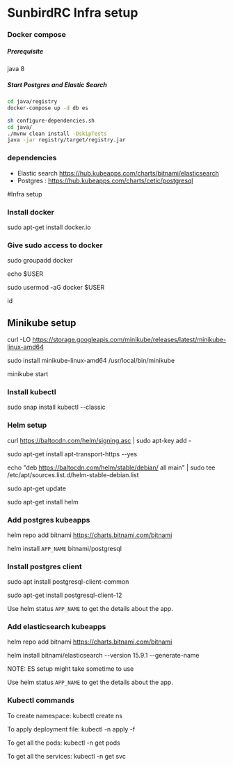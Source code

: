 # SunbirdRC Infra setup

### Docker compose

##### Prerequisite
java 8

##### Start Postgres and Elastic Search

```sh
cd java/registry
docker-compose up -d db es
```
```sh
sh configure-dependencies.sh
cd java/
./mvnw clean install -DskipTests
java -jar registry/target/registry.jar
```

### dependencies
* Elastic search https://hub.kubeapps.com/charts/bitnami/elasticsearch
* Postgres : https://hub.kubeapps.com/charts/cetic/postgresql


#Infra setup

### Install docker
sudo apt-get install docker.io

### Give sudo access to docker
sudo groupadd docker

echo $USER

sudo usermod -aG docker $USER

id

## Minikube setup
curl -LO https://storage.googleapis.com/minikube/releases/latest/minikube-linux-amd64

sudo install minikube-linux-amd64 /usr/local/bin/minikube

minikube start


### Install kubectl
sudo snap install kubectl --classic

### Helm setup
curl https://baltocdn.com/helm/signing.asc | sudo apt-key add -

sudo apt-get install apt-transport-https --yes

echo "deb https://baltocdn.com/helm/stable/debian/ all main" | sudo tee /etc/apt/sources.list.d/helm-stable-debian.list

sudo apt-get update

sudo apt-get install helm

### Add postgres kubeapps
helm repo add bitnami https://charts.bitnami.com/bitnami

helm install ```APP_NAME``` bitnami/postgresql

### Install postgres client
sudo apt install postgresql-client-common

sudo apt-get install postgresql-client-12

Use helm status ```APP_NAME``` to get the details about the app.

### Add elasticsearch kubeapps
helm repo add bitnami https://charts.bitnami.com/bitnami

helm install bitnami/elasticsearch --version 15.9.1 --generate-name

NOTE: ES setup might take sometime to use

Use helm status ```APP_NAME``` to get the details about the app.

### Kubectl commands
To create namespace: kubectl create ns <name>

To apply deployment file: kubectl -n <namespace> apply -f <deployment yaml>

To get all the pods: kubectl -n <namespace> get pods

To get all the services: kubectl -n <namespace> get svc

